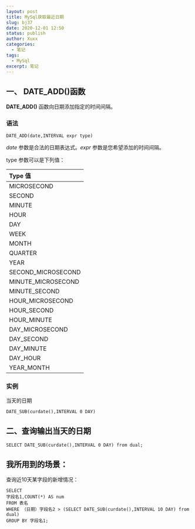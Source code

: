 ```yaml
---
layout: post
title: MySql获取最近日期
slug: bj37
date: 2020-12-01 12:50
status: publish
author: Xuxx
categories: 
  - 笔记
tags: 
  - MySql
excerpt: 笔记
---
```


## 一、 DATE_ADD()函数

**DATE_ADD()** 函数向日期添加指定的时间间隔。

### **语法**

```mysql
DATE_ADD(date,INTERVAL expr type)
```

*date* 参数是合法的日期表达式。*expr* 参数是您希望添加的时间间隔。

type 参数可以是下列值：

| Type 值            |
| :----------------- |
| MICROSECOND        |
| SECOND             |
| MINUTE             |
| HOUR               |
| DAY                |
| WEEK               |
| MONTH              |
| QUARTER            |
| YEAR               |
| SECOND_MICROSECOND |
| MINUTE_MICROSECOND |
| MINUTE_SECOND      |
| HOUR_MICROSECOND   |
| HOUR_SECOND        |
| HOUR_MINUTE        |
| DAY_MICROSECOND    |
| DAY_SECOND         |
| DAY_MINUTE         |
| DAY_HOUR           |
| YEAR_MONTH         |

### 实例

当天的日期

```mysql
DATE_SUB(curdate(),INTERVAL 0 DAY)
```

## 二、查询输出当天的日期

```mysql
SELECT DATE_SUB(curdate(),INTERVAL 0 DAY) from dual;
```

## 我所用到的场景：

查询近10天某字段的新增情况：

```mysql
SELECT 
字段名1,COUNT(*) AS num 
FROM 表名 
WHERE （日期）字段名2 > (SELECT DATE_SUB(curdate(),INTERVAL 10 DAY) from dual) 
GROUP BY 字段名1;
```

